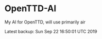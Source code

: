 # OpenTTD-AI
My AI for OpenTTD, will use primarily air

Latest backup: Sun Sep 22 16:50:01 UTC 2019
